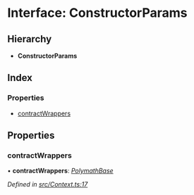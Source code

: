 # Interface: ConstructorParams

## Hierarchy

* **ConstructorParams**

## Index

### Properties

* [contractWrappers](_context_.constructorparams.md#contractwrappers)

## Properties

###  contractWrappers

• **contractWrappers**: *[PolymathBase](../classes/_polymathbase_.polymathbase.md)*

*Defined in [src/Context.ts:17](https://github.com/PolymathNetwork/polymath-sdk/blob/550676f/src/Context.ts#L17)*

